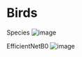# Birds

Species
![image](https://github.com/JULIASYZDOL/Birds/assets/91985159/f731edde-b332-47b2-aa66-13a0cfffef3b)

EfficientNetB0
![image](https://github.com/JULIASYZDOL/Birds/assets/91985159/b3dd495e-6baa-40b8-9e17-43be7487afb8)
